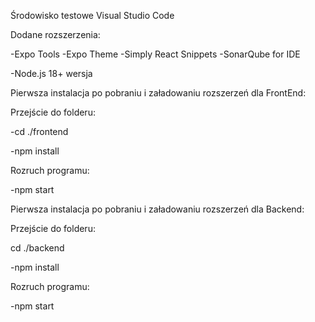 Środowisko testowe Visual Studio Code

Dodane rozszerzenia:

-Expo Tools
-Expo Theme
-Simply React Snippets
-SonarQube for IDE

-Node.js 18+ wersja


Pierwsza instalacja po pobraniu i załadowaniu rozszerzeń dla FrontEnd:

Przejście do folderu:

-cd ./frontend

-npm install

Rozruch programu:

-npm start


Pierwsza instalacja po pobraniu i załadowaniu rozszerzeń dla Backend:

Przejście do folderu:

cd ./backend

-npm install

Rozruch programu:

-npm start
